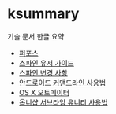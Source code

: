 # ksummary

기술 문서 한글 요약

* <a href="./perforce/">퍼포스</a>
* <a href="./spine/user_guide">스파인 유저 가이드</a>
* <a href="./spine/change_log">스파인 변경 사항</a>
* <a href="./android/command_line">안드로이드 커맨드라인 사용법</a>
* <a href="./osx/automator">OS X 오토메이터</a>
* <a href="./omnisharp_sublime_unity">옵니샵 서브라임 유니티 사용법</a>
